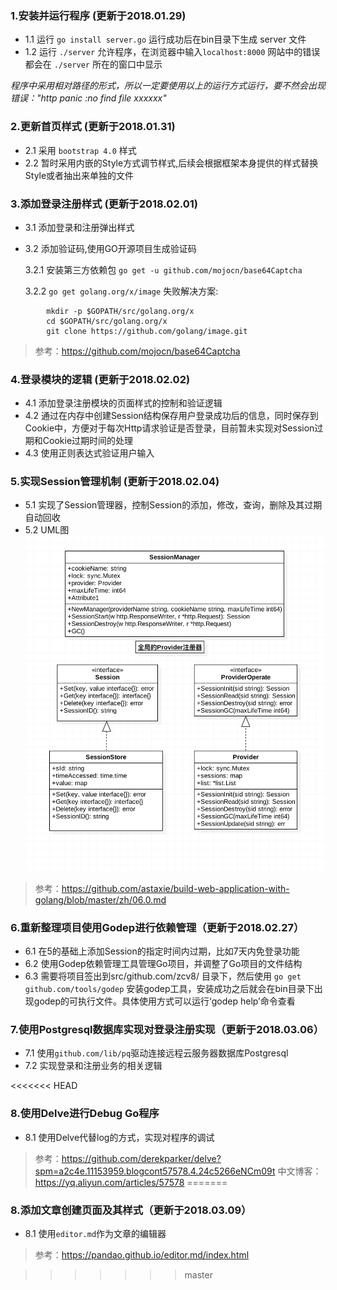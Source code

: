 ### 1.安装并运行程序 (更新于2018.01.29)
- 1.1 运行 `go install server.go` 运行成功后在bin目录下生成 server 文件
- 1.2 运行 `./server` 允许程序，在浏览器中输入`localhost:8000` 网站中的错误都会在 `./server` 所在的窗口中显示

*程序中采用相对路径的形式，所以一定要使用以上的运行方式运行，要不然会出现错误："http panic :no find file xxxxxx"*

### 2.更新首页样式 (更新于2018.01.31)
- 2.1 采用 `bootstrap 4.0` 样式
- 2.2 暂时采用内嵌的Style方式调节样式,后续会根据框架本身提供的样式替换Style或者抽出来单独的文件

### 3.添加登录注册样式 (更新于2018.02.01)
- 3.1 添加登录和注册弹出样式
- 3.2 添加验证码,使用GO开源项目生成验证码

	3.2.1 安装第三方依赖包	`go get -u github.com/mojocn/base64Captcha`
	
	3.2.2 `go get golang.org/x/image` 失败解决方案:
```
		mkdir -p $GOPATH/src/golang.org/x
		cd $GOPATH/src/golang.org/x
		git clone https://github.com/golang/image.git
```
> 参考：https://github.com/mojocn/base64Captcha

### 4.登录模块的逻辑 (更新于2018.02.02)
- 4.1 添加登录注册模块的页面样式的控制和验证逻辑
- 4.2 通过在内存中创建Session结构保存用户登录成功后的信息，同时保存到Cookie中，方便对于每次Http请求验证是否登录，目前暂未实现对Session过期和Cookie过期时间的处理
- 4.3 使用正则表达式验证用户输入

### 5.实现Session管理机制 (更新于2018.02.04)
- 5.1 实现了Session管理器，控制Session的添加，修改，查询，删除及其过期自动回收
- 5.2 UML图
![Session设计UML模型](https://github.com/zcv8/YM.JinLiRead/blob/master/uml/Session模型设计?raw=true)

> 参考：https://github.com/astaxie/build-web-application-with-golang/blob/master/zh/06.0.md

### 6.重新整理项目使用Godep进行依赖管理（更新于2018.02.27）
- 6.1 在5的基础上添加Session的指定时间内过期，比如7天内免登录功能
- 6.2 使用Godep依赖管理工具管理Go项目，并调整了Go项目的文件结构
- 6.3 需要将项目签出到src/github.com/zcv8/ 目录下，然后使用 `go get github.com/tools/godep` 安装godep工具，安装成功之后就会在bin目录下出现godep的可执行文件。具体使用方式可以运行‘godep help’命令查看

### 7.使用Postgresql数据库实现对登录注册实现（更新于2018.03.06）
- 7.1 使用`github.com/lib/pq`驱动连接远程云服务器数据库Postgresql
- 7.2 实现登录和注册业务的相关逻辑

<<<<<<< HEAD
### 8.使用Delve进行Debug Go程序
- 8.1 使用Delve代替log的方式，实现对程序的调试

> 参考：https://github.com/derekparker/delve?spm=a2c4e.11153959.blogcont57578.4.24c5266eNCm09t
> 中文博客：https://yq.aliyun.com/articles/57578
=======
### 8.添加文章创建页面及其样式（更新于2018.03.09）
- 8.1 使用`editor.md`作为文章的编辑器

> 参考：https://pandao.github.io/editor.md/index.html


>>>>>>> master




